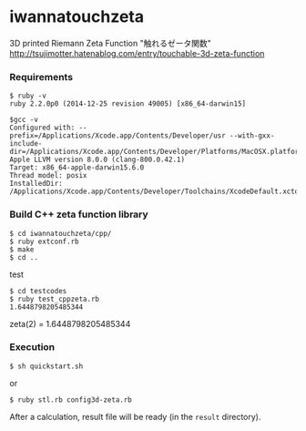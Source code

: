 # iwannatouchzeta
3D printed Riemann Zeta Function "触れるゼータ関数" http://tsujimotter.hatenablog.com/entry/touchable-3d-zeta-function


### Requirements

```
$ ruby -v 
ruby 2.2.0p0 (2014-12-25 revision 49005) [x86_64-darwin15]

$gcc -v
Configured with: --prefix=/Applications/Xcode.app/Contents/Developer/usr --with-gxx-include-dir=/Applications/Xcode.app/Contents/Developer/Platforms/MacOSX.platform/Developer/SDKs/MacOSX10.12.sdk/usr/include/c++/4.2.1
Apple LLVM version 8.0.0 (clang-800.0.42.1)
Target: x86_64-apple-darwin15.6.0
Thread model: posix
InstalledDir: /Applications/Xcode.app/Contents/Developer/Toolchains/XcodeDefault.xctoolchain/usr/bin
```

### Build C++ zeta function library

```
$ cd iwannatouchzeta/cpp/
$ ruby extconf.rb
$ make
$ cd ..
```

test

```
$ cd testcodes
$ ruby test_cppzeta.rb
1.6448798205485344
```

zeta(2) = 1.6448798205485344


### Execution

```
$ sh quickstart.sh
```

   or

```
$ ruby stl.rb config3d-zeta.rb
```


After a calculation, result file will be ready (in the `result` directory).

